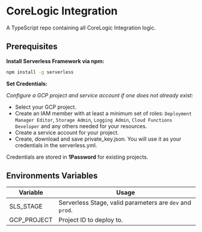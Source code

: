 # CoreLogic Integration

A TypeScript repo containing all CoreLogic Integration logic.

## Prerequisites

**Install Serverless Framework via npm:**

```bash
npm install -g serverless
```

**Set Credentials:**

_Configure a GCP project and service account if one does not already exist:_

- Select your GCP project.
- Create an IAM member with at least a minimum set of roles: `Deployment Manager Editor`, `Storage Admin`, `Logging Admin`, `Cloud Functions Developer` and any others needed for your resources.
- Create a service account for your project.
- Create, download and save private_key.json. You will use it as your credentials in the serverless.yml.

Credentials are stored in **1Password** for existing projects.

## Environments Variables

| Variable    | Usage                                                    |
| ----------- | -------------------------------------------------------- |
| SLS_STAGE   | Serverless Stage, valid parameters are `dev` and `prod`. |
| GCP_PROJECT | Project ID to deploy to.                                 |

